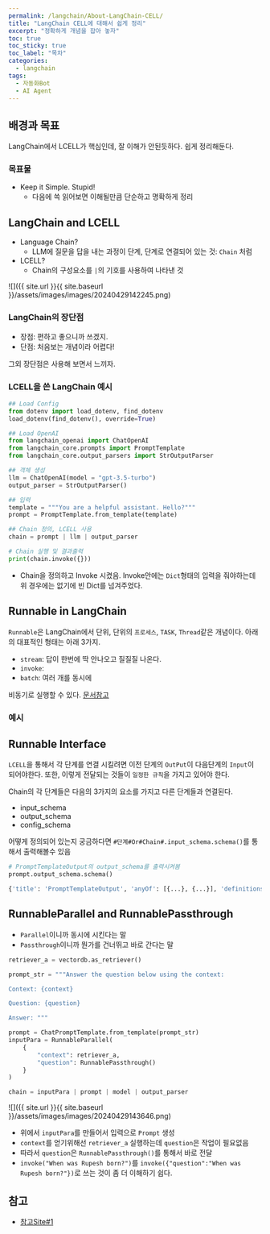 ```yaml
---
permalink: /langchain/About-LangChain-CELL/
title: "LangChain CELL에 대해서 쉽게 정리"
excerpt: "정확하게 개념을 잡아 놓자"
toc: true
toc_sticky: true
toc_label: "목차"
categories:
  - langchain
tags:
  - 자동화Bot
  - AI Agent
---
```


## 배경과 목표

LangChain에서 LCELL가 핵심인데, 잘 이해가 안된듯하다. 쉽게 정리해둔다.

### 목표물

- Keep it Simple. Stupid!
  - 다음에 쓱 읽어보면 이해될만큼 단순하고 명확하게 정리

## LangChain and LCELL

- Language Chain?
  - LLM에 질문을 답을 내는 과정이 단계, 단계로 연결되어 있는 것: `Chain` 처럼
- LCELL?
  - Chain의 구성요소를 `|`의 기호를 사용하여 나타낸 것 

![]({{ site.url }}{{ site.baseurl }}/assets/images/images/20240429142245.png)

### LangChain의 장단점

- 장점: 편하고 좋으니까 쓰겠지.
- 단점: 처음보는 개념이라 어렵다!

그외 장단점은 사용해 보면서 느끼자. 

### LCELL을 쓴 LangChain 예시

```python
## Load Config
from dotenv import load_dotenv, find_dotenv
load_dotenv(find_dotenv(), override=True)

## Load OpenAI
from langchain_openai import ChatOpenAI
from langchain_core.prompts import PromptTemplate
from langchain_core.output_parsers import StrOutputParser

## 객체 생성
llm = ChatOpenAI(model = "gpt-3.5-turbo")
output_parser = StrOutputParser()

## 입력
template = """You are a helpful assistant. Hello?"""
prompt = PromptTemplate.from_template(template)

## Chain 정의, LCELL 사용
chain = prompt | llm | output_parser

# Chain 실행 및 결과출력
print(chain.invoke({}))
```

- Chain을 정의하고 Invoke 시켰음. Invoke안에는 `Dict`형태의 입력을 줘야하는데 위 경우에는 없기에 빈 Dict를 넘겨주었다.

## Runnable in LangChain

`Runnable`은 LangChain에서 단위, 단위의 `프로세스`, `TASK`, `Thread`같은 개념이다. 아래의 대표적인 형태는 아래 3가지.

- `stream`: 답이 한번에 딱 안나오고 질질질 나온다.
- `invoke`: 
- `batch`: 여러 개를 동시에

비동기로 실행할 수 있다. [문서참고]()

### 예시

## Runnable Interface

`LCELL`을 통해서 각 단계를 연결 시킬려면 이전 단계의 `OutPut`이 다음단계의 `Input`이 되어야한다. 또한, 이렇게 전달되는 것들이 `일정한 규칙`을 가지고 있어야 한다.

Chain의 각 단계들은 다음의 3가지의 요소를 가지고 다른 단계들과 연결된다.

- input_schema
- output_schema
- config_schema

어떻게 정의되어 있는지 궁금하다면 `#단계#Or#Chain#.input_schema.schema()`를 통해서 출력해볼수 있음

```python
# PromptTemplateOutput의 output_schema를 출력시켜봄
prompt.output_schema.schema() 

{'title': 'PromptTemplateOutput', 'anyOf': [{...}, {...}], 'definitions': {'StringPromptValue': {...}, 'ToolCall': {...}, 'InvalidToolCall': {...}, 'AIMessage': {...}, 'HumanMessage': {...}, 'ChatMessage': {...}, 'SystemMessage': {...}, 'FunctionMessage': {...}, 'ToolMessage': {...}, 'ChatPromptValueConcrete': {...}}}

```

## RunnableParallel and RunnablePassthrough

- `Parallel`이니까 동시에 시킨다는 말
- `Passthrough`이니까 뭔가를 건너뛰고 바로 간다는 말

```python
retriever_a = vectordb.as_retriever()

prompt_str = """Answer the question below using the context:

Context: {context}

Question: {question}

Answer: """

prompt = ChatPromptTemplate.from_template(prompt_str)
inputPara = RunnableParallel(
    {
        "context": retriever_a,
        "question": RunnablePassthrough()
    }
)

chain = inputPara | prompt | model | output_parser
```

![]({{ site.url }}{{ site.baseurl }}/assets/images/images/20240429143646.png)

- 위에서 `inputPara`를 만들어서 입력으로 `Prompt` 생성
- `context`를 얻기위해선 `retriever_a` 실행하는데 `question`은 작업이 필요없음
- 따라서 `question`은 `RunnablePassthrough()`를 통해서 바로 전달
- `invoke("When was Rupesh born?")`를 `invoke({"question":"When was Rupesh born?"})`로 쓰는 것이 좀 더 이해하기 쉽다.

## 참고

- [참고Site#1]()